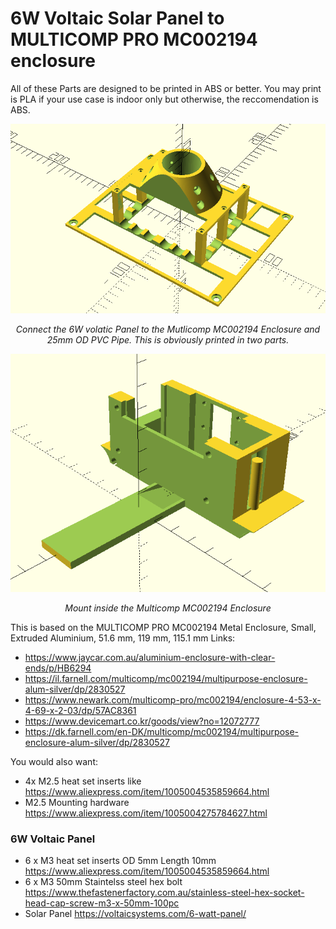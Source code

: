 # 6W Voltaic Solar Panel to MULTICOMP PRO MC002194 enclosure

All of these Parts are designed to be printed in ABS or better. You may print is PLA if your use case is indoor only but otherwise, the reccomendation is ABS.

![Alt text](../../img/6W_volaic_to_Multicomp_MC002194.png?raw=true "Title")<p style="text-align:center; font-style:italic;">Connect the 6W volatic Panel to the Mutlicomp MC002194 Enclosure and 25mm OD PVC Pipe. This is obviously printed in two parts. 

![Alt text](../../img/Mount_Pi_PPZ_inside_Multicomp_MC002194.png?raw=true "Title")<p style="text-align:center; font-style:italic;">Mount inside the Multicomp MC002194 Enclosure

This is based on the MULTICOMP PRO MC002194 Metal Enclosure, Small, Extruded Aluminium, 51.6 mm, 119 mm, 115.1 mm Links:
- https://www.jaycar.com.au/aluminium-enclosure-with-clear-ends/p/HB6294
- https://il.farnell.com/multicomp/mc002194/multipurpose-enclosure-alum-silver/dp/2830527
- https://www.newark.com/multicomp-pro/mc002194/enclosure-4-53-x-4-69-x-2-03/dp/57AC8361
- https://www.devicemart.co.kr/goods/view?no=12072777
- https://dk.farnell.com/en-DK/multicomp/mc002194/multipurpose-enclosure-alum-silver/dp/2830527

You would also want:

 - 4x M2.5 heat set inserts like https://www.aliexpress.com/item/1005004535859664.html
 - M2.5 Mounting hardware https://www.aliexpress.com/item/1005004275784627.html

### 6W Voltaic Panel

 - 6 x M3 heat set inserts OD 5mm Length 10mm https://www.aliexpress.com/item/1005004535859664.html
 - 6 x M3 50mm Staintelss steel hex bolt https://www.thefastenerfactory.com.au/stainless-steel-hex-socket-head-cap-screw-m3-x-50mm-100pc
 - Solar Panel https://voltaicsystems.com/6-watt-panel/
